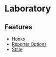 # Laboratory

## Features
* [Hooks](hooks.md)
* [Reporter Options](reporters.md)
* [State](state.md)
